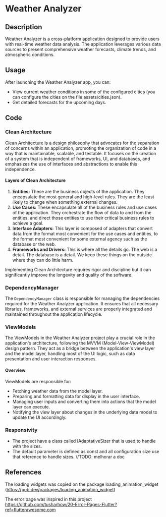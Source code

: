 # Weather Analyzer

## Description

Weather Analyzer is a cross-platform application designed to provide users with real-time weather data analysis. The application leverages various data sources to present comprehensive weather forecasts, climate trends, and atmospheric conditions.

## Usage

After launching the Weather Analyzer app, you can:

- View current weather conditions in some of the configured cities (you can configure the cities on the file assets/cities.json).
- Get detailed forecasts for the upcoming days.

## Code

### Clean Architecture
Clean Architecture is a design philosophy that advocates for the separation of concerns within an application, promoting the organization of code in a way that is maintainable, scalable, and testable. It focuses on the creation of a system that is independent of frameworks, UI, and databases, and emphasizes the use of interfaces and abstractions to enable this independence.

#### Layers of Clean Architecture

1. **Entities:** These are the business objects of the application. They encapsulate the most general and high-level rules. They are the least likely to change when something external changes.
2. **Use Cases:** These encapsulate all of the business rules and use cases of the application. They orchestrate the flow of data to and from the entities, and direct those entities to use their critical business rules to achieve a goal.
3. **Interface Adapters:** This layer is composed of adapters that convert data from the format most convenient for the use cases and entities, to the format most convenient for some external agency such as the database or the web.
4. **Frameworks and Drivers:** This is where all the details go. The web is a detail. The database is a detail. We keep these things on the outside where they can do little harm.

Implementing Clean Architecture requires rigor and discipline but it can significantly improve the longevity and quality of the software.

### DependencyManager

The `DependencyManager` class is responsible for managing the dependencies required for the Weather Analyzer application. It ensures that all necessary libraries, frameworks, and external services are properly integrated and maintained throughout the application lifecycle.

### ViewModels

The ViewModels in the Weather Analyzer project play a crucial role in the application's architecture, following the MVVM (Model-View-ViewModel) design pattern. They act as a bridge between the application's view layer and the model layer, handling most of the UI logic, such as data presentation and user interaction responses.

#### Overview

ViewModels are responsible for:

- Fetching weather data from the model layer.
- Preparing and formatting data for display in the user interface.
- Managing user inputs and converting them into actions that the model layer can execute.
- Notifying the view layer about changes in the underlying data model to update the UI accordingly.

### Responsivity

- The project have a class called IAdaptativeSizer that is used to handle with the sizes.
- The default parameter is defined as const and all configuration size use that reference to handle sizes.
//TODO: melhorar a doc

## References

The loading widgets was copied on the package loading_animation_widget (https://pub.dev/packages/loading_animation_widget)

The error page was inspired in this project
https://github.com/tusharhow/20-Error-Pages-Flutter?ref=flutterawesome.com

